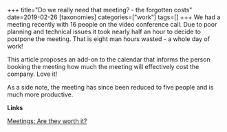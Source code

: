 +++
title="Do we really need that meeting? - the forgotten costs"
date=2019-02-26
[taxonomies]
categories=["work"]
tags=[]
+++
We had a meeting recently with 16 people on the video conference call. Due to poor planning and technical issues it took nearly half an hour to decide to postpone the meeting. That is eight man hours wasted - a whole day of work!
<!-- more -->

This article proposes an add-on to the calendar that informs the person booking the meeting how much the meeting will effectively cost the company. Love it!

As a side note, the meeting has since been reduced to five people and is much more productive.

__Links__

[Meetings: Are they worth it?](http://www.secretgeek.net/MeetingCosts)
